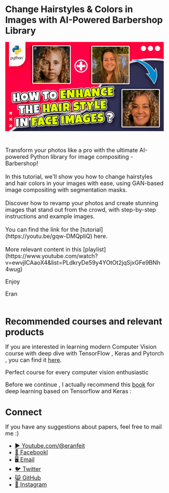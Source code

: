# Change Hairstyles & Colors in Images with AI-Powered Barbershop Library

<p align="center">
  <img width="800" src="how to enhance the hair style in face image.png" "image">
</p>

##
<br>

<font size= "4" >
Transform your photos like a pro with the ultimate AI-powered Python library for image compositing - Barbershop! 
<br/><br/> 
In this tutorial, we'll show you how to change hairstyles and hair colors in your images with ease, using GAN-based image compositing with segmentation masks. 
<br/><br/> 
Discover how to revamp your photos and create stunning images that stand out from the crowd, with step-by-step instructions and example images.
<br/><br/> 
You can find the link for the [tutorial](https://youtu.be/gqw-DMQpliQ) here. 
<br/><br/> 
More relevant content in this [playlist](https://www.youtube.com/watch?v=ewvjICAaoX4&list=PLdkryDe59y4YOtOt2jqSjxGFe9BNh4wug) 

Enjoy

Eran
<br/><br/> 

</font>

# Recommended courses and relevant products 
<font size= "4" >

If you are interested in learning modern Computer Vision course with deep dive with TensorFlow , Keras and Pytorch , you can find it [here](http://bit.ly/3HeDy1V).

Perfect course for every computer vision enthusiastic

Before we continue , I actually recommend this [book](https://amzn.to/3STWZ2N) for deep learning based on Tensorflow and Keras : 



</font>

# Connect

<font size= "4" >
If you have any suggestions about papers, feel free to mail me :)

- [▶️ Youtube.com/@eranfeit](youtube.com/@eranfeit?sub_confirmation=1)
- [🐙 Facebookl](https://www.facebook.com/groups/3080601358933585)
- [🖥️ Email](mailto:feitgemel@gmail.com)
- [🐦 Twitter](https://twitter.com/eran_feit )
- [😸 GitHub](https://github.com/feitgemel)
- [📸 Instagram](https://www.instagram.com/eran_feit/)
</font>

